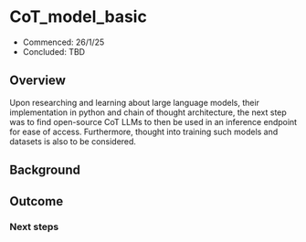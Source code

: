 # CoT_model_basic
- Commenced: 26/1/25
- Concluded: TBD

## Overview
Upon researching and learning about large language models, their implementation in python and chain of thought architecture, the next step was to find open-source CoT LLMs to then be used in an inference endpoint for ease of access. Furthermore, thought into training such models and datasets is also to be considered.

## Background

## Outcome

### Next steps